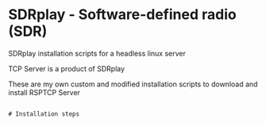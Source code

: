 # SDRplay - Software-defined radio (SDR)
SDRplay installation scripts for a headless linux server

TCP Server is a product of SDRplay

These are my own custom and modified installation scripts to download and install RSPTCP Server

                                                                           # Installation steps
